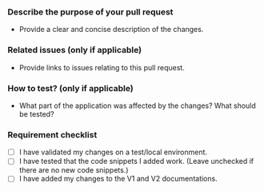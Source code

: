 ### Describe the purpose of your pull request
- Provide a clear and concise description of the changes.

### Related issues (only if applicable)
- Provide links to issues relating to this pull request.

### How to test? (only if applicable)
- What part of the application was affected by the changes? What should be tested?

### Requirement checklist
- [ ] I have validated my changes on a test/local environment.
- [ ] I have tested that the code snippets I added work. (Leave unchecked if there are no new code snippets.)
- [ ] I have added my changes to the V1 and V2 documentations.

